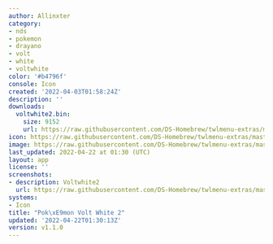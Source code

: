 ```yaml
---
author: Allinxter
category:
- nds
- pokemon
- drayano
- volt
- white
- voltwhite
color: '#b4796f'
console: Icon
created: '2022-04-03T01:58:24Z'
description: ''
downloads:
  voltwhite2.bin:
    size: 9152
    url: https://raw.githubusercontent.com/DS-Homebrew/twlmenu-extras/master/_nds/TWiLightMenu/icons/voltwhite2.bin
icon: https://raw.githubusercontent.com/DS-Homebrew/twlmenu-extras/master/_nds/TWiLightMenu/icons/gif/voltwhite2.gif
image: https://raw.githubusercontent.com/DS-Homebrew/twlmenu-extras/master/_nds/TWiLightMenu/icons/gif/voltwhite2.gif
last_updated: 2022-04-22 at 01:30 (UTC)
layout: app
license: ''
screenshots:
- description: Voltwhite2
  url: https://raw.githubusercontent.com/DS-Homebrew/twlmenu-extras/master/_nds/TWiLightMenu/icons/gif/voltwhite2.gif
systems:
- Icon
title: "Pok\xE9mon Volt White 2"
updated: '2022-04-22T01:30:13Z'
version: v1.1.0
---
```

